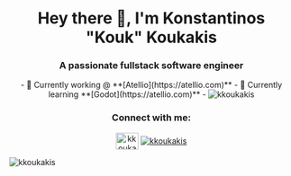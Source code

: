 <h1 align="center">Hey there 👋, I'm Konstantinos "Kouk" Koukakis</h1>
<h3 align="center">A passionate fullstack software engineer</h3>

 
<p align="center"> 
  - 🔭 Currently working @ **[Atellio](https://atellio.com)**
  - 🌱 Currently learning **[Godot](https://atellio.com)**
  - <img src="https://komarev.com/ghpvc/?username=kkoukakis&label=Profile%20views&color=0cca78&style=flat" alt="kkoukakis" />
 </p>

<h3 align="center">Connect with me:</h3>
<p align="center">
<a href="https://linkedin.com/in/kkoukakis" target="blank"><img align="center" src="https://raw.githubusercontent.com/rahuldkjain/github-profile-readme-generator/master/src/images/icons/Social/linked-in-alt.svg" alt="kkoukakis" height="30" width="40" /></a>
  <a href="https://youtube.com/@kkoukakis" target="blank"><img align="center" src="https://img.shields.io/youtube/channel/views/UCBadUaR6D4FPbwCp1Q8hXFQ?logoColor=red&style=social" alt="kkoukakis" /></a>
</p>
<p><img align="center" src="https://github-readme-stats.vercel.app/api/top-langs?username=kkoukakis&show_icons=true&theme=dark&locale=en&layout=compact" alt="kkoukakis" /></p>
 

